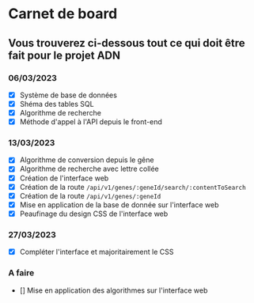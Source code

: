 # Carnet de board
## Vous trouverez ci-dessous tout ce qui doit être fait pour le projet ADN

### 06/03/2023
- [x] Système de base de données
- [x] Shéma des tables SQL
- [x] Algorithme de recherche
- [x] Méthode d'appel à l'API depuis le front-end

### 13/03/2023
- [x] Algorithme de conversion depuis le gêne
- [x] Algorithme de recherche avec lettre collée
- [x] Création de l'interface web
- [x] Création de la route `/api/v1/genes/:geneId/search/:contentToSearch`
- [x] Création de la route `/api/v1/genes/:geneId`
- [x] Mise en application de la base de donnée sur l'interface web 
- [x] Peaufinage du design CSS de l'interface web

### 27/03/2023
- [x] Compléter l'interface et majoritairement le CSS

### A faire
- [] Mise en application des algorithmes sur l'interface web